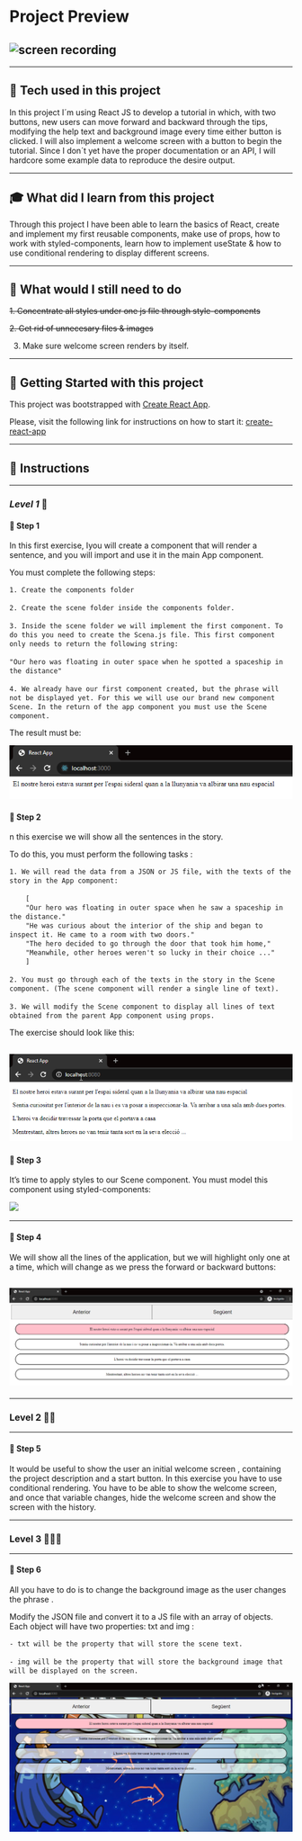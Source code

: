 # **Project Preview**



## ![screen recording](https://github.com/Pabl0Parra/TUTORIAL-APP-REACT/blob/solutions/public/assets/screen-recording.gif)

---

## :wrench: **Tech used in this project**



In this project I´m using React JS to develop a tutorial in which, with two buttons, new users can move forward and backward through the tips, modifying the help text and background image every time either button is clicked.
I will also implement a welcome screen with a button to begin the tutorial.
Since I don´t yet have the proper documentation or an API, I will hardcore some example data to reproduce the desire output.

---

## :mortar_board: **What did I learn from this project**



Through this project I have been able to learn the basics of React, create and implement my first reusable components, make use of props, how to work with styled-components, learn how to implement useState & how to use conditional rendering to display different screens.

---

## :memo: **What would I still need to do**

~~1. Concentrate all styles under one js file through style-components~~

~~2. Get rid of unnecesary files & images~~

3. Make sure welcome screen renders by itself.

---
## :seedling: **Getting Started with this project**



This project was bootstrapped with [Create React App](https://github.com/facebook/create-react-app).

Please, visit the following link for instructions on how to start it: [create-react-app](https://create-react-app.dev/)

---

## :bookmark_tabs: **Instructions**

---

### **_Level 1_** :star2:



#### :paw_prints: **Step 1**

In this first exercise, Iyou will create a component that will render a sentence, and you will import and use it in the main App component.

You must complete the following steps:

    1. Create the components folder

    2. Create the scene folder inside the components folder.

    3. Inside the scene folder we will implement the first component. To do this you need to create the Scena.js file. This first component only needs to return the following string:

    "Our hero was floating in outer space when he spotted a spaceship in the distance"

    4. We already have our first component created, but the phrase will not be displayed yet. For this we will use our brand new component Scene. In the return of the app component you must use the Scene component.

The result must be:

![screenshot](https://github.com/Pabl0Parra/TUTORIAL-APP-REACT/blob/solutions/public/assets/nau-espacial.png)

#### :paw_prints: **Step 2**

n this exercise we will show all the sentences in the story.

To do this, you must perform the following tasks :

    1. We will read the data from a JSON or JS file, with the texts of the story in the App component:

        [
        "Our hero was floating in outer space when he saw a spaceship in the distance."
        "He was curious about the interior of the ship and began to inspect it. He came to a room with two doors."
        "The hero decided to go through the door that took him home,"
        "Meanwhile, other heroes weren't so lucky in their choice ..."
        ]

    2. You must go through each of the texts in the story in the Scene component. (The scene component will render a single line of text).

    3. We will modify the Scene component to display all lines of text obtained from the parent App component using props.

The exercise should look like this:

## ![](https://github.com/Pabl0Parra/TUTORIAL-APP-REACT/blob/solutions/public/assets/history.png)

#### :paw_prints: **Step 3**

It’s time to apply styles to our Scene component. You must model this component using styled-components:

![](../tutorial/public/assets/full-history.png)

---

#### :paw_prints: **Step 4**

We will show all the lines of the application, but we will highlight only one at a time, which will change as we press the forward or backward buttons:

## ![](https://github.com/Pabl0Parra/TUTORIAL-APP-REACT/blob/solutions/public/assets/history2.png)

---
### **Level 2** :star2::star2:

---

#### :paw_prints: **Step 5**

It would be useful to show the user an initial welcome screen , containing the project description and a start button. In this exercise you have to use conditional rendering.
You have to be able to show the welcome screen, and once that variable changes, hide the welcome screen and show the screen with the history.

---

### **Level 3** :star2::star2::star2:

---

#### :paw_prints: **Step 6**

All you have to do is to change the background image as the user changes the phrase .

Modify the JSON file and convert it to a JS file with an array of objects. Each object will have two properties: txt and img :

    - txt will be the property that will store the scene text.

    - img will be the property that will store the background image that will be displayed on the screen.

![full tutorial](https://github.com/Pabl0Parra/TUTORIAL-APP-REACT/blob/solutions/public/assets/history-complete.png)
